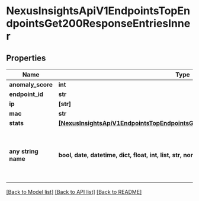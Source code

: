 # NexusInsightsApiV1EndpointsTopEndpointsGet200ResponseEntriesInner


## Properties
Name | Type | Description | Notes
------------ | ------------- | ------------- | -------------
**anomaly_score** | **int** |  | [optional] 
**endpoint_id** | **str** |  | [optional] 
**ip** | **[str]** |  | [optional] 
**mac** | **str** |  | [optional] 
**stats** | [**[NexusInsightsApiV1EndpointsTopEndpointsGet200ResponseEntriesInnerStatsInner]**](NexusInsightsApiV1EndpointsTopEndpointsGet200ResponseEntriesInnerStatsInner.md) |  | [optional] 
**any string name** | **bool, date, datetime, dict, float, int, list, str, none_type** | any string name can be used but the value must be the correct type | [optional]

[[Back to Model list]](../README.md#documentation-for-models) [[Back to API list]](../README.md#documentation-for-api-endpoints) [[Back to README]](../README.md)


